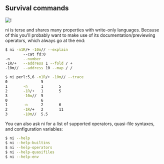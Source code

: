 ## Survival commands
![!](http://spencertipping.com/ni2.png)

ni is terse and shares many properties with write-only languages. Because of
this you'll probably want to make use of its documentation/previewing
operators, which always go at the end:

```sh
$ ni -n1R/+ -10m// --explain
        --cat fd:0
-n      --number
-1R/+   --address 1 --fold / +
-10m//  --address 10 --map / /

$ ni perl:5,6 -n1R/+ -10m// --trace
0               5
1       -n      1       5
2       -1R/+   1       5
3       -10m//  5
0               6
1       -n      2       6
2       -1R/+   2       11
3       -10m//  5.5
```

You can also ask ni for a list of supported operators, quasi-file syntaxes, and
configuration variables:

```sh
$ ni --help
$ ni --help-builtins
$ ni --help-operators
$ ni --help-quasifiles
$ ni --help-env
```

